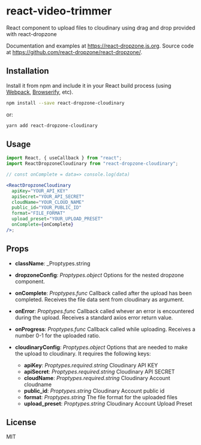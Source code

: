 # react-video-trimmer

React component to upload files to cloudinary using drag and drop provided with react-dropzone

Documentation and examples at https://react-dropzone.js.org. Source code at
https://github.com/react-dropzone/react-dropzone/.

## Installation

Install it from npm and include it in your React build process (using
[Webpack](http://webpack.github.io/), [Browserify](http://browserify.org/),
etc).

```bash
npm install --save react-dropzone-cloudinary
```

or:

```bash
yarn add react-dropzone-cloudinary
```

## Usage

```jsx
import React, { useCallback } from "react";
import ReactDropzoneCloudinary from "react-dropzone-cloudinary";

// const onComplete = data=> console.log(data)

<ReactDropzoneCloudinary
  apiKey="YOUR_API_KEY"
  apiSecret="YOUR_API_SECRET"
  cloudName="YOUR_CLOUD_NAME"
  public_id="YOUR_PUBLIC_ID"
  format="FILE_FORMAT"
  upload_preset="YOUR_UPLOAD_PRESET"
  onComplete={onComplete}
/>;
```

## Props

- **className**: \_Proptypes.string
- **dropzoneConfig**: _Proptypes.object_ Options for the nested dropzone component.
- **onComplete**: _Proptypes.func_ Callback called after the upload has been completed. Receives the file data sent from cloudinary as argument.

- **onError**: _Proptypes.func_ Callback called whever an error is encountered during the upload. Receives a standard axios error return value.
- **onProgress**: _Proptypes.func_ Callback called while uploading. Receives a number 0-1 for the uploaded ratio.
- **cloudinaryConfig**: _Proptypes.object_ Options that are needed to make the upload to cloudinary. It requires the following keys:
  - **apiKey**: _Proptypes.required.string_ Cloudinary API KEY
  - **apiSecret**: _Proptypes.required.string_ Cloudinary API SECRET
  - **cloudName**: _Proptypes.required.string_ Cloudinary Account cloudname
  - **public_id**: _Proptypes.string_ Cloudinary Account public id
  - **format**: _Proptypes.string_ The file format for the uploaded files
  - **upload_preset**: _Proptypes.string_ Cloudinary Account Upload Preset

## License

MIT
